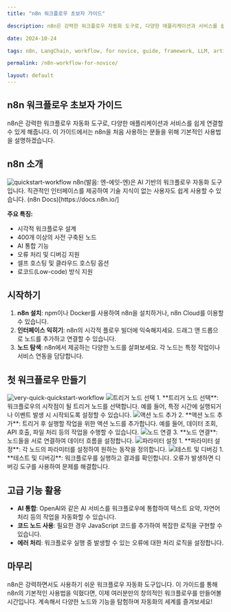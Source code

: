 ```yaml
---
title: "n8n 워크플로우 초보자 가이드"

description: n8n은 강력한 워크플로우 자동화 도구로, 다양한 애플리케이션과 서비스를 쉽게 연결할 수 있게 해줍니다. 이 가이드에서는 n8n을 처음 사용하는 분들을 위해 기본적인 사용법을 설명하겠습니다.

date: 2024-10-24

tags: n8n, LangChain, workflow, for novice, guide, framework, LLM, artificial intelligence

permalink: /n8n-workflow-for-novice/

layout: default
---
```


## n8n 워크플로우 초보자 가이드

n8n은 강력한 워크플로우 자동화 도구로, 다양한 애플리케이션과 서비스를 쉽게 연결할 수 있게 해줍니다. 이 가이드에서는 n8n을 처음 사용하는 분들을 위해 기본적인 사용법을 설명하겠습니다.

## n8n 소개

<img src="{{site.assets}}{{ page.permalink }}l1-c4-nathans-workflow.png" alt="quickstart-workflow">
n8n(발음: 엔-에잇-엔)은 AI 기반의 워크플로우 자동화 도구입니다. 직관적인 인터페이스를 제공하여 기술 지식이 없는 사용자도 쉽게 사용할 수 있습니다.
(n8n Docs)[https://docs.n8n.io/]

**주요 특징:**

- 시각적 워크플로우 설계
- 400개 이상의 사전 구축된 노드
- AI 통합 기능
- 오류 처리 및 디버깅 지원
- 셀프 호스팅 및 클라우드 호스팅 옵션
- 로코드(Low-code) 방식 지원

## 시작하기

1.  **n8n 설치**: npm이나 Docker를 사용하여 n8n을 설치하거나, n8n Cloud를 이용할 수 있습니다.
2.  **인터페이스 익히기**: n8n의 시각적 플로우 빌더에 익숙해지세요. 드래그 앤 드롭으로 노드를 추가하고 연결할 수 있습니다.
3.  **노드 탐색**: n8n에서 제공하는 다양한 노드를 살펴보세요. 각 노드는 특정 작업이나 서비스 연동을 담당합니다.

## 첫 워크플로우 만들기

<img src="{{site.assets}}{{ page.permalink }}very-quick-quickstart-workflow.png" alt="very-quick-quickstart-workflow">

<img src="{{site.assets}}{{ page.permalink }}l1-c1-canvas.png" alt="트리거 노드 선택">
1.  **트리거 노드 선택**: 워크플로우의 시작점이 될 트리거 노드를 선택합니다. 예를 들어, 특정 시간에 실행되거나 이벤트 발생 시 시작되도록 설정할 수 있습니다.
<img src="{{site.assets}}{{ page.permalink }}l1-c1-node-menu-drilldown.gif" alt="액션 노드 추가">
2.  **액션 노드 추가**: 트리거 후 실행할 작업을 위한 액션 노드를 추가합니다. 예를 들어, 데이터 조회, API 호출, 파일 처리 등의 작업을 수행할 수 있습니다.
<img src="{{site.assets}}{{ page.permalink }}l1-c2-successfully-executed-workflow.png" alt="노드 연결">
3.  **노드 연결**: 노드들을 서로 연결하여 데이터 흐름을 설정합니다.
<img src="{{site.assets}}{{ page.permalink }}l1-c-2-hacker-news-node-parameters.png" alt="파라미터 설정">
1.  **파라미터 설정**: 각 노드의 파라미터를 설정하여 원하는 동작을 정의합니다.
<img src="{{site.assets}}{{ page.permalink }}l1-c2-results-in-table-view-for-the-hacker-news-node.png" alt="테스트 및 디버깅">
1.  **테스트 및 디버깅**: 워크플로우를 실행하고 결과를 확인합니다. 오류가 발생하면 디버깅 도구를 사용하여 문제를 해결합니다.

## 고급 기능 활용

- **AI 통합**: OpenAI와 같은 AI 서비스를 워크플로우에 통합하여 텍스트 요약, 자연어 처리 등의 작업을 자동화할 수 있습니다.
- **코드 노드 사용**: 필요한 경우 JavaScript 코드를 추가하여 복잡한 로직을 구현할 수 있습니다.
- **에러 처리**: 워크플로우 실행 중 발생할 수 있는 오류에 대한 처리 로직을 설정합니다.

## 마무리

n8n은 강력하면서도 사용하기 쉬운 워크플로우 자동화 도구입니다. 이 가이드를 통해 n8n의 기본적인 사용법을 익혔다면, 이제 여러분만의 창의적인 워크플로우를 만들어볼 시간입니다. 계속해서 다양한 노드와 기능을 탐험하며 자동화의 세계를 즐겨보세요!

